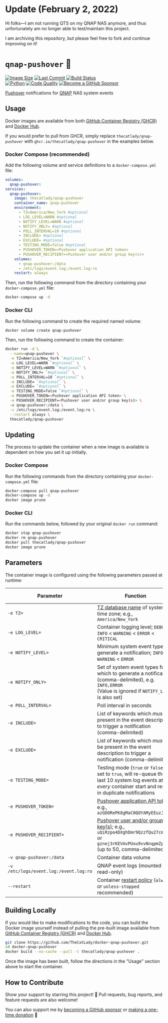 # Update (February 2, 2022)

Hi folks—I am not running QTS on my QNAP NAS anymore, and thus unfortunately am no longer able to test/maintain this project.

I am archiving this repository, but please feel free to fork and continue improving on it!

# `qnap-pushover` &#x1F514;

[![Image Size](https://img.shields.io/docker/image-size/thecatlady/qnap-pushover/latest?style=flat-square&logoColor=white&logo=docker&label=image%20size)](https://hub.docker.com/r/thecatlady/qnap-pushover)
[![Last Commit](https://img.shields.io/github/last-commit/TheCatLady/docker-qnap-pushover?style=flat-square&logoColor=white&logo=github)](https://github.com/TheCatLady/docker-qnap-pushover)
[![Build Status](https://img.shields.io/github/workflow/status/TheCatLady/docker-qnap-pushover/Build%20Docker%20Images?style=flat-square&logoColor=white&logo=github%20actions)](https://github.com/TheCatLady/docker-qnap-pushover)<br/>
[![Python](https://img.shields.io/github/languages/top/TheCatLady/docker-qnap-pushover?style=flat-square&logoColor=white&logo=python)](https://github.com/TheCatLady/docker-qnap-pushover)
[![Code Quality](https://img.shields.io/lgtm/grade/python/github/TheCatLady/docker-qnap-pushover?style=flat-square&logoColor=white&logo=lgtm&label=code%20quality)](https://lgtm.com/projects/g/TheCatLady/docker-qnap-pushover/)
[![Become a GitHub Sponsor](https://img.shields.io/badge/github%20sponsors-help%20feed%20my%20cats!-ff69b4?style=flat-square&logo=github%20sponsors)](https://github.com/sponsors/TheCatLady)

[Pushover](https://pushover.net/) notifications for [QNAP](https://www.qnap.com/) NAS system events

## Usage

Docker images are available from both [GitHub Container Registry (GHCR)](https://github.com/users/TheCatLady/packages/container/package/qnap-pushover) and [Docker Hub](https://hub.docker.com/r/thecatlady/qnap-pushover).

If you would prefer to pull from GHCR, simply replace `thecatlady/qnap-pushover` with `ghcr.io/thecatlady/qnap-pushover` in the examples below.

### Docker Compose (recommended)

Add the following volume and service definitions to a `docker-compose.yml` file:

```yaml
volumes:
  qnap-pushover:
services:
  qnap-pushover:
    image: thecatlady/qnap-pushover
    container_name: qnap-pushover
    environment:
      - TZ=America/New_York #optional
      - LOG_LEVEL=WARN #optional
      - NOTIFY_LEVEL=WARN #optional
      - NOTIFY_ONLY= #optional
      - POLL_INTERVAL=10 #optional
      - INCLUDE= #optional
      - EXCLUDE= #optional
      - TESTING_MODE=false #optional
      - PUSHOVER_TOKEN=<Pushover application API token>
      - PUSHOVER_RECIPIENT=<Pushover user and/or group key(s)>
    volumes:
      - qnap-pushover:/data
      - /etc/logs/event.log:/event.log:ro
    restart: always
```

Then, run the following command from the directory containing your `docker-compose.yml` file:

```bash
docker-compose up -d
```

### Docker CLI

Run the following command to create the required named volume:

```bash
docker volume create qnap-pushover
```

Then, run the following command to create the container:

```bash
docker run -d \
  --name=qnap-pushover \
  -e TZ=America/New_York `#optional` \
  -e LOG_LEVEL=WARN `#optional` \
  -e NOTIFY_LEVEL=WARN `#optional` \
  -e NOTIFY_ONLY= `#optional` \
  -e POLL_INTERVAL=10 `#optional` \
  -e INCLUDE= `#optional` \
  -e EXCLUDE= `#optional` \
  -e TESTING_MODE=false `#optional` \
  -e PUSHOVER_TOKEN=<Pushover application API token> \
  -e PUSHOVER_RECIPIENT=<Pushover user and/or group key(s)> \
  -v qnap-pushover:/data \
  -v /etc/logs/event.log:/event.log:ro \
  --restart always \
  thecatlady/qnap-pushover
```

## Updating

The process to update the container when a new image is available is dependent on how you set it up initially.

### Docker Compose

Run the following commands from the directory containing your `docker-compose.yml` file:

```bash
docker-compose pull qnap-pushover
docker-compose up -d
docker image prune
```

### Docker CLI

Run the commands below, followed by your original `docker run` command:

```bash
docker stop qnap-pushover
docker rm qnap-pushover
docker pull thecatlady/qnap-pushover
docker image prune
```

## Parameters

The container image is configured using the following parameters passed at runtime:

| Parameter                              | Function                                                                                                                                                                          | Default Value | Required? |
| -------------------------------------- | --------------------------------------------------------------------------------------------------------------------------------------------------------------------------------- | ------------- | --------- |
| `-e TZ=`                               | [TZ database name](https://en.wikipedia.org/wiki/List_of_tz_database_time_zones) of system time zone; e.g., `America/New_York`                                                    | `Etc/UTC`     | no        |
| `-e LOG_LEVEL=`                        | Container logging level; `DEBUG` < `INFO` < `WARNING` < `ERROR` < `CRITICAL`                                                                                                      | `WARNING`     | no        |
| `-e NOTIFY_LEVEL=`                     | Minimum system event type to generate a notification; `INFO` < `WARNING` < `ERROR`                                                                                                | `WARNING`     | no        |
| `-e NOTIFY_ONLY=`                      | Set of system event types for which to generate a notification (comma-delimited), e.g. `INFO,ERROR`<br/>(Value is ignored if `NOTIFY_LEVEL` is also set)                          |               | no        |
| `-e POLL_INTERVAL=`                    | Poll interval in seconds                                                                                                                                                          | `10`          | no        |
| `-e INCLUDE=`                          | List of keywords which _must_ be present in the event description to trigger a notification (comma-delimited)                                                                     |               | no        |
| `-e EXCLUDE=`                          | List of keywords which _must not_ be present in the event description to trigger a notification (comma-delimited)                                                                 |               | no        |
| `-e TESTING_MODE=`                     | Testing mode (`true` or `false`); if set to `true`, will re-queue the last 10 system log events at _every_ container start and result in duplicate notifications                  | `false`       | no        |
| `-e PUSHOVER_TOKEN=`                   | [Pushover application API token](https://pushover.net/api#registration); e.g., `azGDORePK8gMaC0QOYAMyEEuzJnyUi`                                                                   |               | **yes**   |
| `-e PUSHOVER_RECIPIENT=`               | [Pushover user and/or group key(s)](https://pushover.net/api#identifiers); e.g., `uQiRzpo4DXghDmr9QzzfQu27cmVRsG` or `gznej3rKEVAvPUxu9vvNnqpmZpokzF` (up to 50, comma-delimited) |               | **yes**   |
| `-v qnap-pushover:/data`               | Container data volume                                                                                                                                                             |               | **yes**   |
| `-v /etc/logs/event.log:/event.log:ro` | QNAP event logs (mounted as read-only)                                                                                                                                            |               | **yes**   |
| `--restart`                            | Container [restart policy](https://docs.docker.com/engine/reference/run/#restart-policies---restart) (`always` or `unless-stopped` recommended)                                   | `no`          | no        |

## Building Locally

If you would like to make modifications to the code, you can build the Docker image yourself instead of pulling the pre-built image available from [GitHub Container Registry (GHCR)](https://github.com/users/TheCatLady/packages/container/package/qnap-pushover) and [Docker Hub](https://hub.docker.com/r/thecatlady/qnap-pushover).

```bash
git clone https://github.com/TheCatLady/docker-qnap-pushover.git
cd docker-qnap-pushover
docker build --no-cache --pull -t thecatlady/qnap-pushover .
```

Once the image has been built, follow the directions in the "Usage" section above to start the container.

## How to Contribute

Show your support by starring this project! &#x1F31F; Pull requests, bug reports, and feature requests are also welcome!

You can also support me by [becoming a GitHub sponsor](https://github.com/sponsors/TheCatLady) or [making a one-time donation](https://github.com/sponsors/TheCatLady?frequency=one-time) &#x1F496;
